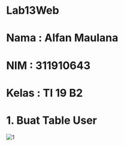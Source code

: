 # Lab13Web
# Nama  : Alfan Maulana
# NIM   : 311910643
# Kelas : TI 19 B2

# 1. Buat Table User
![1](https://user-images.githubusercontent.com/81576195/123725871-1652b300-d8b9-11eb-99e6-d9318e28183a.png)
